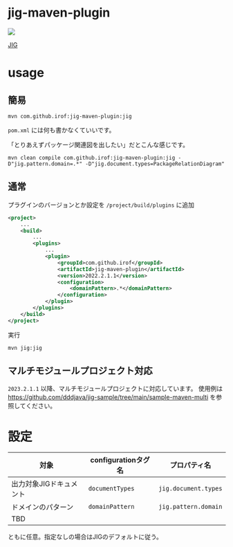 jig-maven-plugin
============================================================

[![](https://maven-badges.herokuapp.com/maven-central/com.github.irof/jig-maven-plugin/badge.svg)](https://maven-badges.herokuapp.com/maven-central/com.github.irof/jig-maven-plugin/)

[JIG](https://github.com/dddjava/jig)

# usage

## 簡易

```
mvn com.github.irof:jig-maven-plugin:jig
```

`pom.xml` には何も書かなくていいです。

「とりあえずパッケージ関連図を出したい」だとこんな感じです。

```
mvn clean compile com.github.irof:jig-maven-plugin:jig -D"jig.pattern.domain=.*" -D"jig.document.types=PackageRelationDiagram"
```

## 通常

プラグインのバージョンとか設定を `/project/build/plugins` に追加

```pom.xml
<project>
    ...
    <build>
        ...
        <plugins>
            ...
            <plugin>
                <groupId>com.github.irof</groupId>
                <artifactId>jig-maven-plugin</artifactId>
                <version>2022.2.1.1</version>
                <configuration>
                    <domainPattern>.*</domainPattern>
                </configuration>
            </plugin>
        </plugins>
    </build>
</project>
```

実行

```
mvn jig:jig
```

## マルチモジュールプロジェクト対応

`2023.2.1.1` 以降、マルチモジュールプロジェクトに対応しています。
使用例は https://github.com/dddjava/jig-sample/tree/main/sample-maven-multi を参照してください。

# 設定

|対象|configurationタグ名|プロパティ名|
|----|----|----|
|出力対象JIGドキュメント| `documentTypes` | `jig.document.types` |
|ドメインのパターン| `domainPattern` | `jig.pattern.domain` |
|TBD|||

ともに任意。指定なしの場合はJIGのデフォルトに従う。

